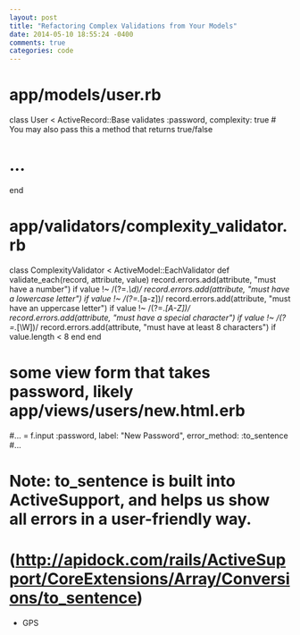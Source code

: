 ```yaml
---
layout: post
title: "Refactoring Complex Validations from Your Models"
date: 2014-05-10 18:55:24 -0400
comments: true
categories: code
---
```


# app/models/user.rb
class User < ActiveRecord::Base
  validates :password, complexity: true # You may also pass this a method that returns true/false
  # ...
end

# app/validators/complexity_validator.rb
class ComplexityValidator < ActiveModel::EachValidator
  def validate_each(record, attribute, value)
    record.errors.add(attribute, "must have a number")              if value !~ /(?=.*\d)/
    record.errors.add(attribute, "must have a lowercase letter")    if value !~ /(?=.*[a-z])/
    record.errors.add(attribute, "must have an uppercase letter")   if value !~ /(?=.*[A-Z])/
    record.errors.add(attribute, "must have a special character")   if value !~ /(?=.*[\W])/
    record.errors.add(attribute, "must have at least 8 characters") if value.length < 8
  end
end

# some view form that takes password, likely app/views/users/new.html.erb
#...
= f.input :password, label: "New Password", error_method: :to_sentence
#...
# Note: to_sentence is built into ActiveSupport, and helps us show all errors in a user-friendly way.
# (http://apidock.com/rails/ActiveSupport/CoreExtensions/Array/Conversions/to_sentence)

- GPS
